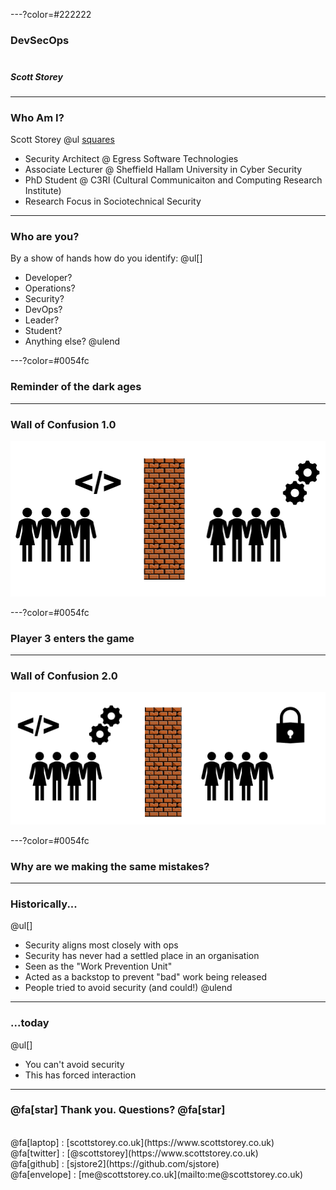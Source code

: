 ---?color=#222222

### DevSecOps<br><br>
##### Scott Storey<br>

---
### Who Am I?
Scott Storey
@ul [squares](false)
- Security Architect @ Egress Software Technologies
- Associate Lecturer @ Sheffield Hallam University in Cyber Security
- PhD Student @ C3RI (Cultural Communicaiton and Computing Research Institute)
- Research Focus in Sociotechnical Security

---
### Who are you?

By a show of hands how do you identify:
@ul[]
- Developer?
- Operations?
- Security?
- DevOps?
- Leader?
- Student?
- Anything else?
@ulend

---?color=#0054fc

### Reminder of the dark ages

---
### Wall of Confusion 1.0
![Wall of Confusion 1.0](assets/img/wallofconfusion1.png)

---?color=#0054fc

### Player 3 enters the game

---
### Wall of Confusion 2.0
![Wall of Confusion 2.0](assets/img/wallofconfusion2.png)

---?color=#0054fc

### Why are we making the same mistakes?

---
### Historically...
@ul[]
- Security aligns most closely with ops
- Security has never had a settled place in an organisation
- Seen as the "Work Prevention Unit"
- Acted as a backstop to prevent "bad" work being released
- People tried to avoid security (and could!)
@ulend

---
### ...today
@ul[]
- You can't avoid security
- This has forced interaction

---
### @fa[star] Thank you. Questions? @fa[star]
<br>
@fa[laptop] : [scottstorey.co.uk](https://www.scottstorey.co.uk)<br>
@fa[twitter] : [@scottstorey](https://www.scottstorey.co.uk)<br>
@fa[github] : [sjstore2](https://github.com/sjstore)<br>
@fa[envelope] : [me@scottstorey.co.uk](mailto:me@scottstorey.co.uk)<br>
